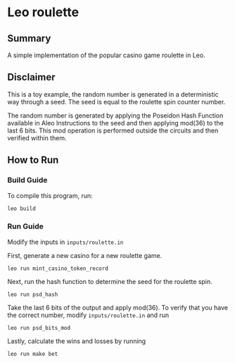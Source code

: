 # Leo roulette

## Summary

A simple implementation of the popular casino game roulette in Leo.

## Disclaimer

This is a toy example, the random number is generated in a deterministic way through a seed. 
The seed is equal to the roulette spin counter number.

The random number is generated by applying the Poseidon Hash Function available in Aleo Instructions 
to the seed and then applying mod(36) to the last 6 bits. 
This mod operation is performed outside the circuits and then verified within them. 

## How to Run

### Build Guide

To compile this program, run:
```bash
leo build
```

### Run Guide
Modify the inputs in `inputs/roulette.in`


First, generate a new casino for a new roulette game.
```
leo run mint_casino_token_record
```

Next, run the hash function to determine the seed for the roulette spin.

```
leo run psd_hash
```

Take the last 6 bits of the output and apply mod(36).
To verify that you have the correct number, modify `inputs/roulette.in` and run
```
leo run psd_bits_mod
```

Lastly, calculate the wins and losses by running
```
leo run make bet
```
